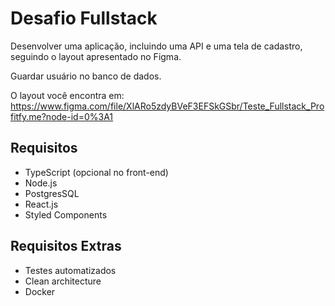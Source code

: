 # Desafio Fullstack

Desenvolver uma aplicação, incluindo uma API e uma tela de cadastro, seguindo o layout apresentado no Figma.

Guardar usuário no banco de dados.

O layout você encontra em: https://www.figma.com/file/XlARo5zdyBVeF3EFSkGSbr/Teste_Fullstack_Profitfy.me?node-id=0%3A1


## Requisitos

- TypeScript (opcional no front-end)
- Node.js
- PostgresSQL
- React.js
- Styled Components

## Requisitos Extras

- Testes automatizados
- Clean architecture
- Docker
